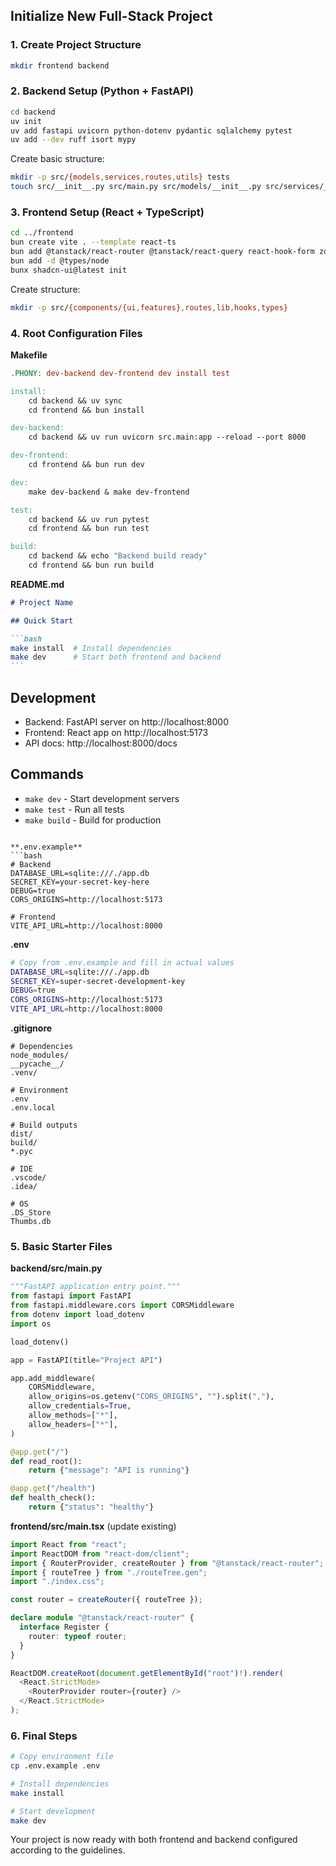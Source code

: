 ## Initialize New Full-Stack Project

### 1. Create Project Structure

```bash
mkdir frontend backend
```

### 2. Backend Setup (Python + FastAPI)

```bash
cd backend
uv init
uv add fastapi uvicorn python-dotenv pydantic sqlalchemy pytest
uv add --dev ruff isort mypy
```

Create basic structure:

```bash
mkdir -p src/{models,services,routes,utils} tests
touch src/__init__.py src/main.py src/models/__init__.py src/services/__init__.py src/routes/__init__.py src/utils/__init__.py
```

### 3. Frontend Setup (React + TypeScript)

```bash
cd ../frontend
bun create vite . --template react-ts
bun add @tanstack/react-router @tanstack/react-query react-hook-form zod phosphor-react date-fns
bun add -d @types/node
bunx shadcn-ui@latest init
```

Create structure:

```bash
mkdir -p src/{components/{ui,features},routes,lib,hooks,types}
```

### 4. Root Configuration Files

**Makefile**

```makefile
.PHONY: dev-backend dev-frontend dev install test

install:
	cd backend && uv sync
	cd frontend && bun install

dev-backend:
	cd backend && uv run uvicorn src.main:app --reload --port 8000

dev-frontend:
	cd frontend && bun run dev

dev:
	make dev-backend & make dev-frontend

test:
	cd backend && uv run pytest
	cd frontend && bun run test

build:
	cd backend && echo "Backend build ready"
	cd frontend && bun run build
```

**README.md**

````markdown
# Project Name

## Quick Start

```bash
make install  # Install dependencies
make dev      # Start both frontend and backend
```
````

## Development

- Backend: FastAPI server on http://localhost:8000
- Frontend: React app on http://localhost:5173
- API docs: http://localhost:8000/docs

## Commands

- `make dev` - Start development servers
- `make test` - Run all tests
- `make build` - Build for production

````

**.env.example**
```bash
# Backend
DATABASE_URL=sqlite:///./app.db
SECRET_KEY=your-secret-key-here
DEBUG=true
CORS_ORIGINS=http://localhost:5173

# Frontend
VITE_API_URL=http://localhost:8000
````

**.env**

```bash
# Copy from .env.example and fill in actual values
DATABASE_URL=sqlite:///./app.db
SECRET_KEY=super-secret-development-key
DEBUG=true
CORS_ORIGINS=http://localhost:5173
VITE_API_URL=http://localhost:8000
```

**.gitignore**

```
# Dependencies
node_modules/
__pycache__/
.venv/

# Environment
.env
.env.local

# Build outputs
dist/
build/
*.pyc

# IDE
.vscode/
.idea/

# OS
.DS_Store
Thumbs.db
```

### 5. Basic Starter Files

**backend/src/main.py**

```python
"""FastAPI application entry point."""
from fastapi import FastAPI
from fastapi.middleware.cors import CORSMiddleware
from dotenv import load_dotenv
import os

load_dotenv()

app = FastAPI(title="Project API")

app.add_middleware(
    CORSMiddleware,
    allow_origins=os.getenv("CORS_ORIGINS", "").split(","),
    allow_credentials=True,
    allow_methods=["*"],
    allow_headers=["*"],
)

@app.get("/")
def read_root():
    return {"message": "API is running"}

@app.get("/health")
def health_check():
    return {"status": "healthy"}
```

**frontend/src/main.tsx** (update existing)

```typescript
import React from "react";
import ReactDOM from "react-dom/client";
import { RouterProvider, createRouter } from "@tanstack/react-router";
import { routeTree } from "./routeTree.gen";
import "./index.css";

const router = createRouter({ routeTree });

declare module "@tanstack/react-router" {
  interface Register {
    router: typeof router;
  }
}

ReactDOM.createRoot(document.getElementById("root")!).render(
  <React.StrictMode>
    <RouterProvider router={router} />
  </React.StrictMode>
);
```

### 6. Final Steps

```bash
# Copy environment file
cp .env.example .env

# Install dependencies
make install

# Start development
make dev
```

Your project is now ready with both frontend and backend configured according to the guidelines.
